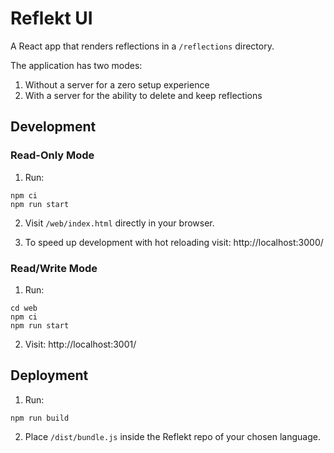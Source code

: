 # Reflekt UI

A React app that renders reflections in a `/reflections` directory.

The application has two modes:
1. Without a server for a zero setup experience
2. With a server for the ability to delete and keep reflections

## Development

### Read-Only Mode

1. Run:
```
npm ci
npm run start
```

2. Visit `/web/index.html` directly in your browser.

3. To speed up development with hot reloading visit:
   http://localhost:3000/

### Read/Write Mode

1. Run:
```
cd web
npm ci
npm run start
```

2. Visit:
   http://localhost:3001/

## Deployment

1. Run:
```
npm run build
```

2. Place `/dist/bundle.js` inside the Reflekt repo of your chosen language.
